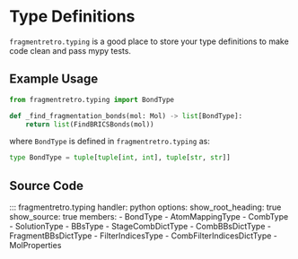 # Type Definitions

`fragmentretro.typing` is a good place to store your type definitions to make code clean and pass mypy tests.

## Example Usage

```python
from fragmentretro.typing import BondType

def _find_fragmentation_bonds(mol: Mol) -> list[BondType]:
    return list(FindBRICSBonds(mol))
```

where `BondType` is defined in `fragmentretro.typing` as:

```python
type BondType = tuple[tuple[int, int], tuple[str, str]]
```

## Source Code

::: fragmentretro.typing
    handler: python
    options:
      show_root_heading: true
      show_source: true
      members:
        - BondType
        - AtomMappingType
        - CombType
        - SolutionType
        - BBsType
        - StageCombDictType
        - CombBBsDictType
        - FragmentBBsDictType
        - FilterIndicesType
        - CombFilterIndicesDictType
        - MolProperties
